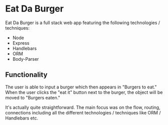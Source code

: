 # Eat Da Burger

Eat Da Burger is a full stack web app featuring the following technologies / techniques:

* Node
* Express 
* Handlebars
* ORM
* Body-Parser


## Functionality

The user is able to input a burger which then appears in "Burgers to eat." When the user clicks the "eat it" button next to the burger, the object will be moved to "Burgers eaten."

It's actually quite straightforward. The main focus was on the flow, routing, connections including all the different technologies / techniques like ORM / Handlebars etc.
